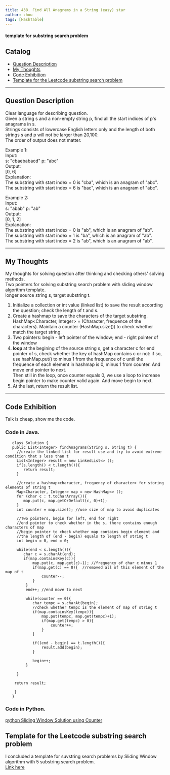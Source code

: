 ```yaml
---
title: 438. Find All Anagrams in a String (easy) star                           
author: zhou      
tags: [HashTable]          
---
```



#### template for substring search problem
       

## Catalog  
+ [Question Description](#partI)
+ [My Thoughts](#partII)
+ [Code Exhibition](#partIII)
+ [Template for the Leetcode substring search problem](#partIV)

----------------------------------

## Question Description
Clear language for describing question.      
Given a string s and a non-empty string p, find all the start indices of p's anagrams in s.     
Strings consists of lowercase English letters only and the length of both strings s and p will not be larger than 20,100.     
The order of output does not matter.    

Example 1:    
Input:   
s: "cbaebabacd" p: "abc"   
Output:   
[0, 6]   
Explanation:   
The substring with start index = 0 is "cba", which is an anagram of "abc".   
The substring with start index = 6 is "bac", which is an anagram of "abc".   

Example 2:    
Input:   
s: "abab" p: "ab"    
Output:   
[0, 1, 2]    
Explanation:   
The substring with start index = 0 is "ab", which is an anagram of "ab".   
The substring with start index = 1 is "ba", which is an anagram of "ab".   
The substring with start index = 2 is "ab", which is an anagram of "ab".   


----------------------------------

## My Thoughts
My thoughts for solving question after thinking and checking others' solving methods.        
Two pointers for solving substring search problem with sliding window algorithm template.     
longer source string s, target substring t.     
1. Initialize a collection or int value (linked list) to save the result according the question; check the length of t and s.       
2. Create a hashmap to save the characters of the target substring. HashMap<Character, Integer> = (Character, frequence of the characters). Maintain a counter (HashMap.size()) to check whether match the target string.             
3. Two pointers: begin - left pointer of the window; end - right pointer of the window    
4. <b>loop </b> at the begining of the source string s, get a character c for end pointer of s, check whether the key of hashMap contains c or not: if so, use hashMap.put() to minus 1 from the frequence of c until the frequence of each element in hashmap is 0, minus 1 from counter. And move end pointer to next.      
Then still in the loop, once counter equals 0, we use a loop to increase begin pointer to make counter valid again. And move begin to next.     
5. At the last, return the result list.      


----------------------------------

## Code Exhibition
Talk is cheap, show me the code.    
### Code in Java.     

       class Solution {
       public List<Integer> findAnagrams(String s, String t) {
         //create the linked list for result use and try to avoid extreme condition that s less than t
         List<Integer> result = new LinkedList<> ();
         if(s.length() < t.length()){
            return result;
         }
        
         //create a hashmap<character, frequency of character> for storing elements of string t
         Map<Character, Integer> map = new HashMap<> ();
         for (char c : t.toCharArray()){
            map.put(c, map.getOrDefault(c, 0)+1);
         }
         int counter = map.size(); //use size of map to avoid duplicates
        
         //Two pointers, begin for left, end for right
         //end pointer to check whether in the s, there contains enough characters of map
         //begin pointer to check whether map contains begin element and 
         //the length of (end - begin) equals to length of string t
         int begin = 0, end = 0;
        
         while(end < s.length()){
            char c = s.charAt(end);
            if(map.containsKey(c)){
                map.put(c, map.get(c)-1); //frequency of char c minus 1
                if(map.get(c) == 0){  //removed all of this element of the map of t
                    counter--;
                }
             }
             end++; //end move to next
            
             while(counter == 0){
                char tempc = s.charAt(begin);
                //check whether tempc is the element of map of string t
                if(map.containsKey(tempc)){
                    map.put(tempc, map.get(tempc)+1);
                    if(map.get(tempc) > 0){
                        counter++;
                    }
                }
                
                if((end - begin) == t.length()){
                    result.add(begin);
                }
                
                begin++;
             }
            
         }
        
        return result;
        
        }
       }



### Code in Python.   
[python Sliding Window Solution using Counter](https://leetcode.com/problems/find-all-anagrams-in-a-string/discuss/92009/Python-Sliding-Window-Solution-using-Counter)     




## Template for the Leetcode substring search problem     
I concluded a template for suvstring search problems by Sliding Window algorithm with 5 substring search problem.   
[Link here](https://github.com/zhou-1/Personal-Blog/blob/master/_posts/HashTableThinking/substringSearchBylidingWindowAlgorithm.md)    



